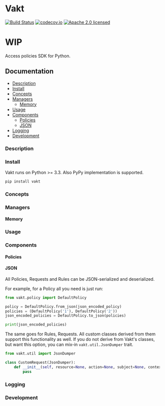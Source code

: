 # Vakt

[![Build Status](https://travis-ci.org/kolotaev/vakt.svg?branch=master)](https://travis-ci.org/kolotaev/vakt)
[![codecov.io](https://codecov.io/github/kolotaev/vakt/coverage.svg?branch=master)](https://codecov.io/github/kolotaev/vakt?branch=master)
[![Apache 2.0 licensed](https://img.shields.io/badge/License-Apache%202.0-yellow.svg)](https://raw.githubusercontent.com/kolotaev/vakt/master/LICENSE)

# WIP

Access policies SDK for Python.

## Documentation

- [Description](#description)
- [Install](#install)
- [Concepts](#concepts)
- [Managers](#managers)
    - [Memory](#memory)
- [Usage](#usage)
- [Components](#components)
	- [Policies](#policies)
	- [JSON](#json)
- [Logging](#logging)
- [Development](#development)


### Description

### Install

Vakt runs on Python >= 3.3. Also PyPy implementation is supported.

```bash
pip install vakt
```

### Concepts

### Managers

#### Memory

### Usage

### Components

#### Policies

#### JSON

All Policies, Requests and Rules can be JSON-serialized and deserialized.

For example, for a Policy all you need is just run:
```python
from vakt.policy import DefaultPolicy

policy = DefaultPolicy.from_json(json_encoded_policy)
policies = (DefaultPolicy('1'), DefaultPolicy('2'))
json_encoded_policies = DefaultPolicy.to_json(policies)

print(json_encoded_policies)
```

The same goes for Rules, Requests.
All custom classes derived from them support this functionality as well.
If you do not derive from Vakt's classes, but want this option, you can mix-in `vakt.util.JsonDumper` trait.

```python
from vakt.util import JsonDumper

class CustomRequest(JsonDumper):
    def __init__(self, resource=None, action=None, subject=None, context=None):
        pass
```

### Logging


### Development

